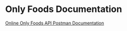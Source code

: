 # Only Foods Documentation

[Online Only Foods API Postman Documentation](https://documenter.getpostman.com/view/25229849/2s946k5q27)
